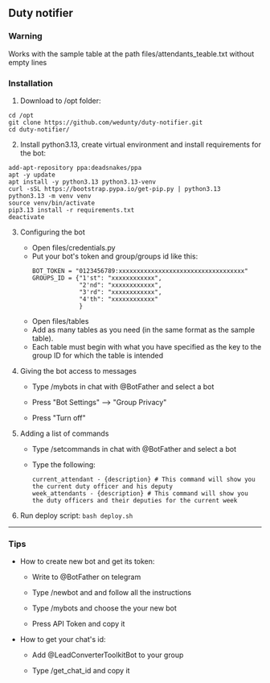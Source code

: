 ## Duty notifier

### Warning
Works with the sample table at the path files/attendants_teable.txt without empty lines

### Installation
1. Download to /opt folder: 

```
cd /opt
git clone https://github.com/wedunty/duty-notifier.git
cd duty-notifier/
```

2. Install python3.13, create virtual environment and install requirements for the bot:

```
add-apt-repository ppa:deadsnakes/ppa
apt -y update
apt install -y python3.13 python3.13-venv
curl -sSL https://bootstrap.pypa.io/get-pip.py | python3.13
python3.13 -m venv venv
source venv/bin/activate
pip3.13 install -r requirements.txt
deactivate
```

3. Configuring the bot
    - Open files/credentials.py
    - Put your bot's token and group/groups id like this:
      ```
      BOT_TOKEN = "0123456789:xxxxxxxxxxxxxxxxxxxxxxxxxxxxxxxxxxx"
      GROUPS_ID = {"1'st": "xxxxxxxxxxxx",
                   "2'nd": "xxxxxxxxxxxx",
                   "3'rd": "xxxxxxxxxxxx",
                   "4'th": "xxxxxxxxxxxx"
                   }
      ```
    - Open files/tables
    - Add as many tables as you need (in the same format as the sample table).
    - Each table must begin with what you have specified as the key to the group ID for which the table is intended

4. Giving the bot access to messages
    - Type /mybots in chat with @BotFather and select a bot

    - Press "Bot Settings" --> "Group Privacy"

    - Press "Turn off"
  
5. Adding a list of commands
    - Type /setcommands in chat with @BotFather and select a bot
  
    - Type the following:
      ```
      current_attendant - {description} # This command will show you the current duty officer and his deputy
      week_attendants - {description} # This command will show you the duty officers and their deputies for the current week
      ```
      
6. Run deploy script: `bash deploy.sh`

---

### Tips
- How to create new bot and get its token:

  - Write to @BotFather on telegram

  - Type /newbot and and follow all the instructions
    
  - Type /mybots and choose the your new bot
    
  - Press API Token and copy it

- How to get your chat's id:
  
  - Add @LeadConverterToolkitBot to your group
 
  - Type /get_chat_id and copy it
